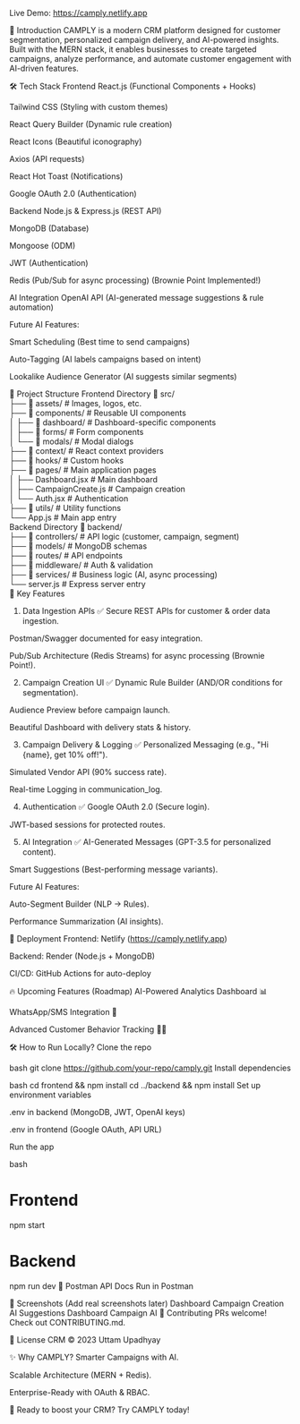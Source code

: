 Live Demo: https://camply.netlify.app

🌟 Introduction
CAMPLY is a modern CRM platform designed for customer segmentation, personalized campaign delivery, and AI-powered insights. Built with the MERN stack, it enables businesses to create targeted campaigns, analyze performance, and automate customer engagement with AI-driven features.

🛠 Tech Stack
Frontend
React.js (Functional Components + Hooks)

Tailwind CSS (Styling with custom themes)

React Query Builder (Dynamic rule creation)

React Icons (Beautiful iconography)

Axios (API requests)

React Hot Toast (Notifications)

Google OAuth 2.0 (Authentication)

Backend
Node.js & Express.js (REST API)

MongoDB (Database)

Mongoose (ODM)

JWT (Authentication)

Redis (Pub/Sub for async processing) (Brownie Point Implemented!)

AI Integration
OpenAI API (AI-generated message suggestions & rule automation)

Future AI Features:

Smart Scheduling (Best time to send campaigns)

Auto-Tagging (AI labels campaigns based on intent)

Lookalike Audience Generator (AI suggests similar segments)

📂 Project Structure
Frontend Directory
📂 src/  
├── 📂 assets/ # Images, logos, etc.  
├── 📂 components/ # Reusable UI components  
│ ├── 📂 dashboard/ # Dashboard-specific components  
│ ├── 📂 forms/ # Form components  
│ └── 📂 modals/ # Modal dialogs  
├── 📂 context/ # React context providers  
├── 📂 hooks/ # Custom hooks  
├── 📂 pages/ # Main application pages  
│ ├── Dashboard.jsx # Main dashboard  
│ ├── CampaignCreate.js # Campaign creation  
│ └── Auth.jsx # Authentication  
├── 📂 utils/ # Utility functions  
└── App.js # Main app entry  
Backend Directory
📂 backend/  
├── 📂 controllers/ # API logic (customer, campaign, segment)  
├── 📂 models/ # MongoDB schemas  
├── 📂 routes/ # API endpoints  
├── 📂 middleware/ # Auth & validation  
├── 📂 services/ # Business logic (AI, async processing)  
└── server.js # Express server entry  
🎯 Key Features

1. Data Ingestion APIs ✅
   Secure REST APIs for customer & order data ingestion.

Postman/Swagger documented for easy integration.

Pub/Sub Architecture (Redis Streams) for async processing (Brownie Point!).

2. Campaign Creation UI ✅
   Dynamic Rule Builder (AND/OR conditions for segmentation).

Audience Preview before campaign launch.

Beautiful Dashboard with delivery stats & history.

3. Campaign Delivery & Logging ✅
   Personalized Messaging (e.g., "Hi {name}, get 10% off!").

Simulated Vendor API (90% success rate).

Real-time Logging in communication_log.

4. Authentication ✅
   Google OAuth 2.0 (Secure login).

JWT-based sessions for protected routes.

5. AI Integration ✅
   AI-Generated Messages (GPT-3.5 for personalized content).

Smart Suggestions (Best-performing message variants).

Future AI Features:

Auto-Segment Builder (NLP → Rules).

Performance Summarization (AI insights).

🚀 Deployment
Frontend: Netlify (https://camply.netlify.app)

Backend: Render (Node.js + MongoDB)

CI/CD: GitHub Actions for auto-deploy

🔥 Upcoming Features (Roadmap)
AI-Powered Analytics Dashboard 📊

WhatsApp/SMS Integration 📱

Advanced Customer Behavior Tracking 🕵️‍♂️

🛠 How to Run Locally?
Clone the repo

bash
git clone https://github.com/your-repo/camply.git
Install dependencies

bash
cd frontend && npm install
cd ../backend && npm install
Set up environment variables

.env in backend (MongoDB, JWT, OpenAI keys)

.env in frontend (Google OAuth, API URL)

Run the app

bash

# Frontend

npm start

# Backend

npm run dev
📜 Postman API Docs
Run in Postman

📸 Screenshots (Add real screenshots later)
Dashboard Campaign Creation AI Suggestions
Dashboard Campaign AI
🤝 Contributing
PRs welcome! Check out CONTRIBUTING.md.

📄 License
CRM © 2023 Uttam Upadhyay

✨ Why CAMPLY?
Smarter Campaigns with AI.

Scalable Architecture (MERN + Redis).

Enterprise-Ready with OAuth & RBAC.

🚀 Ready to boost your CRM? Try CAMPLY today!
